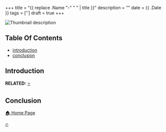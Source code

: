+++
title = "{{ replace .Name "-" " " | title }}"
description = ""
date = {{ .Date }}
tags = ['']
draft = true
+++

![Thumbnail](thumbnailurl)
description<!--more-->

## Table Of Contents
- [introduction](#introduction)
- [conclusion](#conclusion)


## Introduction

**RELATED:** [⭐️ ]()


## Conclusion
[🏠  Home Page](https://the-net-blog.netlify.app/)

[🔥 ]()

